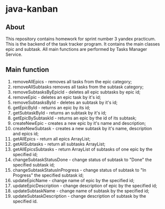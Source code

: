 # java-kanban

## About 
This repository contains homework for sprint number 3 yandex practicum. This is the backend of the task tracker program. It contains the main classes epic and subtask. All main functions are performed by Tasks Manager Service.

## Main function

1. removeAllEpics - removes all tasks from the epic category;
2. removeAllSubtasks removes all tasks from the subtask category;
3. removeSubtasksByEpicId - deletes all epic subtasks by epic id;
4. removeEpic - deletes an epic task by it's id;
5. removeSubtasksById - deletes an subtask by it's id;
6. getEpicById - returns an epic by its id;
7. getSubtaskById - returns an subtask by it's id;
8. getEpicBySubtaskId - returns an epic by the id of its subtask;
9. createNewEpic - creates a new epic by it's name and description;
10. createNewSubtask - creates a new subtask by it's name, description and epics id;
11.  getAllEpics - return all epics ArrayList;
12.  getAllSubtasks - return all subtasks ArrayList;
13.  getAllEpicsSubtasks - return ArrayList of subtasks of one epic by the specified id; 
14.  changeSubtaskStatusDone - change status of subtask to "Done" the specified subtask id;
15.  changeSubtaskStatusInProgress - change status of subtask to "In Progress" the specified subtask id;
16.  updateEpicName - change name of epic by the specified id;
17.  updateEpicDescription - change description of epic by the specified id;
18.  updateSubtaskName - change name of subtask by the specified id;
19.  updateSubtaskDescription - change description of subtask by the specified id.
